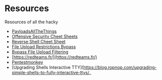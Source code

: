 # Resources
Resources of all the hacky

- [PayloadsAllTheThings](https://github.com/swisskyrepo/PayloadsAllTheThings)
- [Offensive Security Cheet Sheets](https://ired.team/offensive-security-experiments/offensive-security-cheetsheets) 
- [Reverse Shell Cheet Sheet](http://pentestmonkey.net/cheat-sheet/shells/reverse-shell-cheat-sheet)
- [File Upload Restrictions Bypass](https://www.exploit-db.com/docs/english/45074-file-upload-restrictions-bypass.pdf)
- [Bypass File Upload Filtering](https://github.com/xapax/security/blob/master/bypass_image_upload.md)
- [https://redteams.fr/](https://redteams.fr/)
- [Pentestmonkey](http://pentestmonkey.net/)
- [Upgrading Shells Interactive TTY](https://blog.ropnop.com/upgrading-simple-shells-to-fully-interactive-ttys/_


